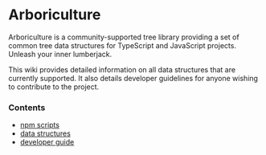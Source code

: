 # Arboriculture

Arboriculture is a community-supported tree library providing a set of common tree data structures for TypeScript and
JavaScript projects.  Unleash your inner lumberjack.

This wiki provides detailed information on all data structures that are currently supported.  It also details developer
guidelines for anyone wishing to contribute to the project.

### Contents

- [npm scripts](https://haleyga.github.io/arboriculture/npm_scripts)
- [data structures](https://haleyga.github.io/arboriculture/deep_dive)
- [developer guide](https://haleyga.github.io/arboriculture/developer)
